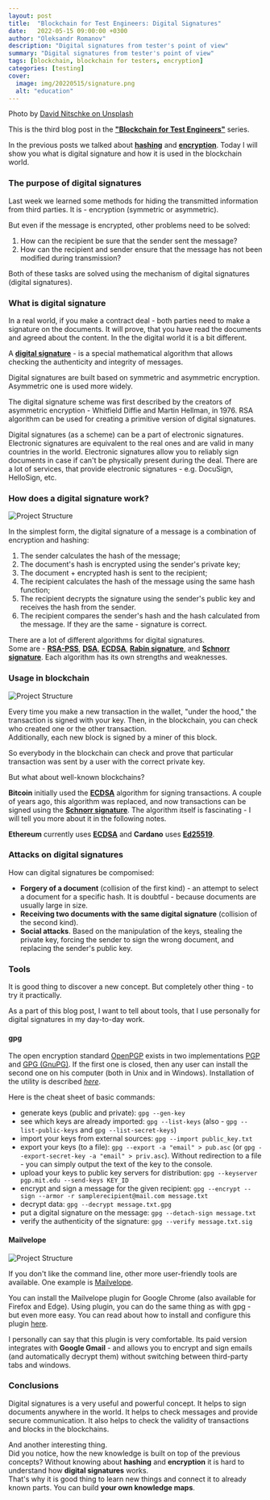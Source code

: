 ```yaml
---
layout: post
title:  "Blockchain for Test Engineers: Digital Signatures"
date:   2022-05-15 09:00:00 +0300
author: "Oleksandr Romanov"
description: "Digital signatures from tester's point of view"
summary: "Digital signatures from tester's point of view"
tags: [blockchain, blockchain for testers, encryption]
categories: [testing]
cover:
  image: img/20220515/signature.png
  alt: "education"
---
```


Photo by [David Nitschke on Unsplash](https://unsplash.com/photos/pegxjW_1YOU?utm_source=unsplash&utm_medium=referral&utm_content=creditShareLink)

This is the third blog post in the [**"Blockchain for Test Engineers"**](https://testengineeringnotes.com/posts/2022-04-24-blockchain-testing-mindmap/) series.  

In the previous posts we talked about **[hashing](https://testengineeringnotes.com/posts/2022-05-01-bchain-testing-1-hashing/)** and **[encryption](https://testengineeringnotes.com/posts/2022-05-08-bchain-testing-2-encryption/)**. Today I will show you what is digital signature and how it is used in the blockchain world.

### The purpose of digital signatures
Last week we learned some methods for hiding the transmitted information from third parties. It is - encryption (symmetric or asymmetric).

But even if the message is encrypted, other problems need to be solved:
1. How can the recipient be sure that the sender sent the message?
2. How can the recipient and sender ensure that the message has not been modified during transmission?  

Both of these tasks are solved using the mechanism of digital signatures (digital signatures).

### What is digital signature
In a real world, if you make a contract deal - both parties need to make a signature on the documents. It will prove, that you have read the documents and agreed about the content. In the the digital world it is a bit different. 

A **[digital signature](https://en.wikipedia.org/wiki/Digital_signature)** - is a special mathematical algorithm that allows checking the authenticity and integrity of messages.  

Digital signatures are built based on symmetric and asymmetric encryption. Asymmetric one is used more widely.  

The digital signature scheme was first described by the creators of asymmetric encryption - Whitfield Diffie and Martin Hellman, in 1976. RSA algorithm can be used for creating a primitive version of digital signatures.  

Digital signatures (as a scheme) can be a part of electronic signatures. Electronic signatures are equivalent to the real ones and are valid in many countries in the world. Electronic signatures allow you to reliably sign documents in case if can't be physically present during the deal. 
There are a lot of services, that provide electronic signatures - e.g. DocuSign, HelloSign, etc.

### How does a digital signature work?

![Project Structure](/img/20220515/howsignworks.png)

In the simplest form, the digital signature of a message is a combination of encryption and hashing:
 1. The sender calculates the hash of the message;
 2. The document's hash is encrypted using the sender's private key;
 3. The document + encrypted hash is sent to the recipient;
 4. The recipient calculates the hash of the message using the same hash function;
 5. The recipient decrypts the signature using the sender's public key and receives the hash from the sender.
 6. The recipient compares the sender's hash and the hash calculated from the message. If they are the same - signature is correct. 

There are a lot of different algorithms for digital signatures.  
Some are - **[RSA-PSS](https://en.wikipedia.org/wiki/RSA_(algorithm))**, **[DSA](https://en.wikipedia.org/wiki/Digital_Signature_Algorithm)**, **[ECDSA](https://en.wikipedia.org/wiki/Elliptic_Curve_Digital_Signature_Algorithm)**, **[Rabin signature](https://en.wikipedia.org/wiki/Rabin_signature_algorithm)**, and **[Schnorr signature](https://en.wikipedia.org/wiki/Schnorr_signature)**. Each algorithm has its own strengths and weaknesses. 

### Usage in blockchain

![Project Structure](/img/20220515/signblockchain.png)

Every time you make a new transaction in the wallet, "under the hood," the transaction is signed with your key. Then, in the blockchain, you can check who created one or the other transaction.  
Additionally, each new block is signed by a miner of this block.  

So everybody in the blockchain can check and prove that particular transaction was sent by a user with the correct private key.

But what about well-known blockchains?

**Bitcoin** initially used the **[ECDSA](https://en.wikipedia.org/wiki/Elliptic_Curve_Digital_Signature_Algorithm)** algorithm for signing transactions. A couple of years ago, this algorithm was replaced, and now transactions can be signed using the **[Schnorr signature](https://en.wikipedia.org/wiki/Schnorr_signature)**. The algorithm itself is fascinating - I will tell you more about it in the following notes.  

**Ethereum** currently uses **[ECDSA](https://en.wikipedia.org/wiki/Elliptic_Curve_Digital_Signature_Algorithm)** and **Cardano** uses **[Ed25519](https://en.wikipedia.org/wiki/Curve25519)**.

### Attacks on digital signatures
How can digital signatures be compomised:
 - **Forgery of a document** (collision of the first kind) - an attempt to select a document for a specific hash. It is doubtful - because documents are usually large in size.
 - **Receiving two documents with the same digital signature** (collision of the second kind).
 - **Social attacks**. Based on the manipulation of the keys, stealing the private key, forcing the sender to sign the wrong document, and replacing the sender's public key.

### Tools
It is good thing to discover a new concept. But completely other thing - to try it practically.  

As a part of this blog post, I want to tell about tools, that I use personally for digital signatures in my day-to-day work.

#### gpg

The open encryption standard [OpenPGP](https://www.openpgp.org/) exists in two implementations [PGP](https://en.wikipedia.org/wiki/Pretty_Good_Privacy) and [GPG (GnuPG)](https://en.wikipedia.org/wiki/GNU_Privacy_Guard). If the first one is closed, then any user can install the second one on his computer (both in Unix and in Windows).
Installation of the utility is described *[here](https://gpgtools.org/)*.

Here is the cheat sheet of basic commands:
 - generate keys (public and private): `gpg --gen-key`
 - see which keys are already imported: `gpg --list-keys` (also - `gpg --list-public-keys` and `gpg --list-secret-keys`)
 - import your keys from external sources: `gpg --import public_key.txt`
 - export your keys (to a file): `gpg --export -a "email" > pub.asc` (or `gpg --export-secret-key -a "email" > priv.asc`). Without redirection to a file - you can simply output the text of the key to the console.
 - upload your keys to public key servers for distribution: `gpg --keyserver pgp.mit.edu --send-keys KEY_ID`
 - encrypt and sign a message for the given recipient: `gpg --encrypt --sign --armor -r samplerecipient@mail.com message.txt`
 - decrypt data: `gpg --decrypt message.txt.gpg`
 - put a digital signature on the message: `gpg --detach-sign message.txt`
 - verify the authenticity of the signature: `gpg --verify message.txt.sig`


#### Mailvelope

![Project Structure](/img/20220515/mailvelope.png)

If you don't like the command line, other more user-friendly tools are available. One example is [Mailvelope](https://mailvelope.com/en).  

You can install the Mailvelope plugin for Google Chrome (also available for Firefox and Edge). Using plugin, you can do the same thing as with gpg - but even more easy. You can read about how to install and configure this plugin [here](https://mailvelope.com/en/help#configuration).

I personally can say that this plugin is very comfortable. Its paid version integrates with **Google Gmail** - and allows you to encrypt and sign emails (and automatically decrypt them) without switching between third-party tabs and windows.

### Conclusions
Digital signatures is a very useful and powerful concept. It helps to sign documents anywhere in the world. It helps to check messages and provide secure communication. It also helps to check the validity of transactions and blocks in the blockchains. 

And another interesting thing.  
Did you notice, how the new knowledge is built on top of the previous concepts? Without knowing about **hashing** and **encryption** it is hard to understand how **digital signatures** works.  
That's why it is good thing to learn new things and connect it to already known parts. You can build **your own knowledge maps**. 





